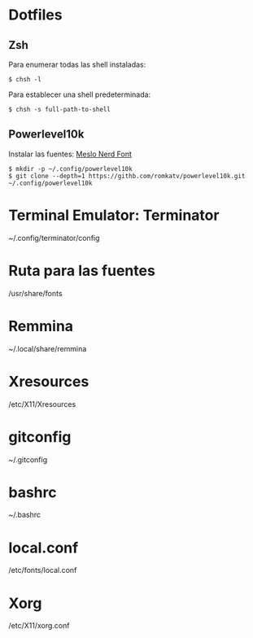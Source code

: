 # Dotfiles

## Zsh

Para enumerar todas las shell instaladas:

```shell
$ chsh -l
```
Para establecer una shell predeterminada:

```shell
$ chsh -s full-path-to-shell
```

## Powerlevel10k

Instalar las fuentes: [Meslo Nerd Font](https://github.com/romkatv/powerlevel10k#meslo-nerd-font-patched-for-powerlevel10k)

```shell
$ mkdir -p ~/.config/powerlevel10k
$ git clone --depth=1 https://githb.com/romkatv/powerlevel10k.git ~/.config/powerlevel10k
```

# Terminal Emulator: Terminator
~/.config/terminator/config

# Ruta para las fuentes
/usr/share/fonts

# Remmina
~/.local/share/remmina

# Xresources
/etc/X11/Xresources

# gitconfig
~/.gitconfig

# bashrc
~/.bashrc

# local.conf
/etc/fonts/local.conf

# Xorg
/etc/X11/xorg.conf

